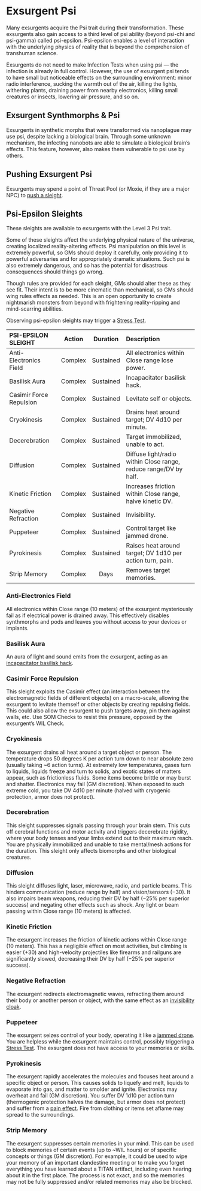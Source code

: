 # Exsurgent Psi

Many exsurgents acquire the Psi trait during their transformation. These exsurgents also gain access to a third level of psi ability (beyond psi-chi and psi-gamma) called psi-epsilon. Psi-epsilon enables a level of interaction with the underlying physics of reality that is beyond the comprehension of transhuman science.

Exsurgents do not need to make Infection Tests when using psi — the infection is already in full control. However, the use of exsurgent psi tends to have small but noticeable effects on the surrounding environment: minor radio interference, sucking the warmth out of the air, killing the lights, withering plants, draining power from nearby electronics, killing small creatures or insects, lowering air pressure, and so on.

## Exsurgent Synthmorphs & Psi

Exsurgents in synthetic morphs that were transformed via nanoplague may use psi, despite lacking a biological brain. Through some unknown mechanism, the infecting nanobots are able to simulate a biological brain’s effects. This feature, however, also makes them vulnerable to psi use by others.

## Pushing Exsurgent Psi

Exsurgents may spend a point of Threat Pool (or Moxie, if they are a major NPC) to [push a sleight](../14/04-using-psi.md#pushing-sleights).

## Psi-Epsilon Sleights

These sleights are available to exsurgents with the Level 3 Psi trait.

Some of these sleights affect the underlying physical nature of the universe, creating localized reality-altering effects. Psi manipulation on this level is extremely powerful, so GMs should deploy it carefully, only providing it to powerful adversaries and for appropriately dramatic situations. Such psi is also extremely dangerous, and so has the potential for disastrous consequences should things go wrong.

Though rules are provided for each sleight, GMs should alter these as they see fit. Their intent is to be more cinematic than mechanical, so GMs should wing rules effects as needed. This is an open opportunity to create nightmarish monsters from beyond with frightening reality-ripping and mind-scarring abilities.

Observing psi-epsilon sleights may trigger a [Stress Test](../12/23-stressful-situations.md#willpower-stress-tests).

| PSI-EPSILON SLEIGHT     | Action  | Duration  | Description                                                      |
| :---------------------- | :-----: | :-------: | :--------------------------------------------------------------- |
| Anti-Electronics Field  | Complex | Sustained | All electronics within Close range lose power.                   |
| Basilisk Aura           | Complex | Sustained | Incapacitator basilisk hack.                                     |
| Casimir Force Repulsion | Complex | Sustained | Levitate self or objects.                                        |
| Cryokinesis             | Complex | Sustained | Drains heat around target; DV 4d10 per minute.                   |
| Decerebration           | Complex | Sustained | Target immobilized, unable to act.                               |
| Diffusion               | Complex | Sustained | Diffuse light/radio within Close range, reduce range/DV by half. |
| Kinetic Friction        | Complex | Sustained | Increases friction within Close range, halve kinetic DV.         |
| Negative Refraction     | Complex | Sustained | Invisibility.                                                    |
| Puppeteer               | Complex | Sustained | Control target like jammed drone.                                |
| Pyrokinesis             | Complex | Sustained | Raises heat around target; DV 1d10 per action turn, pain.        |
| Strip Memory            | Complex |   Days    | Removes target memories.                                         |

### Anti-Electronics Field

All electronics within Close range (10 meters) of the exsurgent mysteriously fail as if electrical power is drained away. This effectively disables synthmorphs and pods and leaves you without access to your devices or implants.

### Basilisk Aura

An aura of light and sound emits from the exsurgent, acting as an [incapacitator basilisk hack](../18/10-exsurgent-infection.md#incapacitators).

### Casimir Force Repulsion

This sleight exploits the Casimir effect (an interaction between the electromagnetic fields of different objects) on a macro-scale, allowing the exsurgent to levitate themself or other objects by creating repulsing fields. This could also allow the exsurgent to push targets away, pin them against walls, etc. Use SOM Checks to resist this pressure, opposed by the exsurgent’s WIL Check.

### Cryokinesis

The exsurgent drains all heat around a target object or person. The temperature drops 50 degrees K per action turn down to near absolute zero (usually taking ~6 action turns). At extremely low temperatures, gases turn to liquids, liquids freeze and turn to solids, and exotic states of matters appear, such as frictionless fluids. Some items become brittle or may burst and shatter. Electronics may fail (GM discretion). When exposed to such extreme cold, you take DV 4d10 per minute (halved with cryogenic protection, armor does not protect).

### Decerebration

This sleight suppresses signals passing through your brain stem. This cuts off cerebral functions and motor activity and triggers decerebrate rigidity, where your body tenses and your limbs extend out to their maximum reach. You are physically immobilized and unable to take mental/mesh actions for the duration. This sleight only affects biomorphs and other biological creatures.

### Diffusion

This sleight diffuses light, laser, microwave, radio, and particle beams. This hinders communication (reduce range by half) and vision/sensors (−30). It also impairs beam weapons, reducing their DV by half (−25% per superior success) and negating other effects such as shock. Any light or beam passing within Close range (10 meters) is affected.

### Kinetic Friction

The exsurgent increases the friction of kinetic actions within Close range (10 meters). This has a negligible effect on most activities, but climbing is easier (+30) and high-velocity projectiles like firearms and railguns are significantly slowed, decreasing their DV by half (−25% per superior success).

### Negative Refraction

The exsurgent redirects electromagnetic waves, refracting them around their body or another person or object, with the same effect as an [invisibility cloak](../16/17-espionage-and-security-tech.md).

### Puppeteer

The exsurgent seizes control of your body, operating it like a [jammed drone](../16/21-robots.md#jamming). You are helpless while the exsurgent maintains control, possibly triggering a [Stress Test](../12/23-stressful-situations.md#willpower-stress-tests). The exsurgent does not have access to your memories or skills.

### Pyrokinesis

The exsurgent rapidly accelerates the molecules and focuses heat around a specific object or person. This causes solids to liquefy and melt, liquids to evaporate into gas, and matter to smolder and ignite. Electronics may overheat and fail (GM discretion). You suffer DV 1d10 per action turn (thermogenic protection halves the damage, but armor does not protect) and suffer from a [pain effect](../12/12-weapon-gear-traits.md). Fire from clothing or items set aflame may spread to the surroundings.

### Strip Memory

The exsurgent suppresses certain memories in your mind. This can be used to block memories of certain events (up to ~WIL hours) or of specific concepts or things (GM discretion). For example, it could be used to wipe your memory of an important clandestine meeting or to make you forget everything you have learned about a TITAN artifact, including even hearing about it in the first place. The process is not exact, and so the memories may not be fully suppressed and/or related memories may also be blocked.
